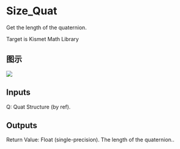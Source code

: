 # Size_Quat

Get the length of the quaternion.

Target is Kismet Math Library

## 图示

![]($-20221218-19531508.png)

## Inputs

Q: Quat Structure (by ref).  

## Outputs

Return Value: Float (single-precision). The length of the quaternion..


